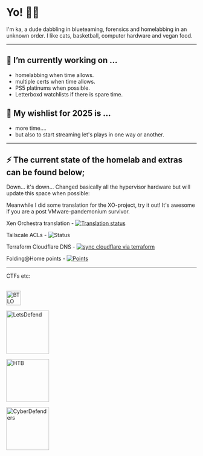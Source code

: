 # Yo! 🖖🏽

I'm ka, a dude dabbling in blueteaming, forensics and homelabbing in an unknown order. I like cats, basketball, computer hardware and vegan food.

---

## 🔨 I’m currently working on ...

* homelabbing when time allows.
* multiple certs when time allows.
* PS5 platinums when possible.
* Letterboxd watchlists if there is spare time.


## 🎄 My wishlist for 2025 is ...
* more time....
* but also to start streaming let's plays in one way or another.

---

## ⚡ The current state of the homelab and extras can be found below;

Down... it's down... Changed basically all the hypervisor hardware but will update this space when possible:

Meanwhile I did some translation for the XO-project, try it out! It's awesome if you are a post VMware-pandemonium survivor.

Xen Orchestra translation - <a href="https://translate.vates.tech/user/morna/">
<img src="http://translate.vates.tech/widget/xen-orchestra/xen-orchestra-6/sv/svg-badge.svg" alt="Translation status" />
</a>

Tailscale ACLs - <img src="https://github.com/kaywoz/tailscale/actions/workflows/tailscale.yml/badge.svg" alt="Status" />
</a>

Terraform Cloudflare DNS - [![sync cloudflare via terraform](https://github.com/kaywoz/terraform-cloudflare/actions/workflows/terraform.yml/badge.svg)](https://github.com/kaywoz/terraform-cloudflare/actions/workflows/terraform.yml)

Folding@Home points - <a href="https://folding.extremeoverclocking.com/user_summary.php?s=&u=378758">
<img src="https://folding-at-home-badge-backend.simplecode.gr/api/badge/Morna/" alt="Points" />
</a>

_________________________

CTFs etc:<br><br>

<ul style="list-style-type: none; padding: 0;">
  <li style="margin-bottom: 1em;">
    <a href="https://blueteamlabs.online/public/user/morna">
      <img src="https://blueteamlabs.online/images/mainpic.png" alt="BTLO" style="width:1cm; height:auto; vertical-align:middle;" />
    </a>
  </li>
  <li style="margin-bottom: 1em;">
    <a href="https://app.letsdefend.io/user/morna">
      <img src="https://app.letsdefend.io/images/logo-ld.svg" alt="LetsDefend" style="width:3cm; height:auto; vertical-align:middle;" />
    </a>
  </li>
  <li style="margin-bottom: 1em;">
    <a href="https://app.hackthebox.com/profile/51166">
      <img src="https://account.hackthebox.com/images/logos/logo-htb.svg" alt="HTB" style="width:3cm; height:auto; vertical-align:middle;" />
    </a>
  </li>
  <li style="margin-bottom: 1em;">
    <a href="https://cyberdefenders.org/p/nart">
      <img src="https://cyberdefenders.org/static/assets/images/brand/logo/cyberdefenders_secondary_blue_logo_no_motto_2.svg" alt="CyberDefenders" style="width:3cm; height:auto; vertical-align:middle;" />
    </a>
  </li>
</ul>




<!--
**this page** is a ✨ _special_ ✨ repository because its `README.md` (this file) appears on your GitHub profile.

Here are some ideas to get you started:

- 🔭 I’m currently working on ...
- 🌱 I’m currently learning ...
- 👯 I’m looking to collaborate on ...
- 🤔 I’m looking for help with ...
- 💬 Ask me about ...
- 📫 How to reach me: ...
- 😄 Pronouns: ...
- ⚡ Fun fact: ...
-->
